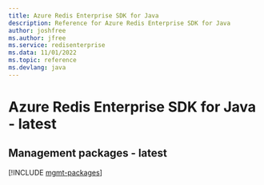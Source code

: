 ```yaml
---
title: Azure Redis Enterprise SDK for Java
description: Reference for Azure Redis Enterprise SDK for Java
author: joshfree
ms.author: jfree
ms.service: redisenterprise
ms.data: 11/01/2022
ms.topic: reference
ms.devlang: java
---
```

# Azure Redis Enterprise SDK for Java - latest

## Management packages - latest
[!INCLUDE [mgmt-packages](redis-enterprise-mgmt-index.md)]